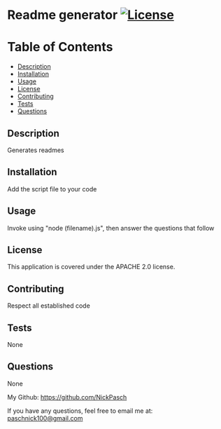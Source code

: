 
# Readme generator   [![License](https://img.shields.io/badge/License-Apache%202.0-blue.svg)](https://opensource.org/licenses/Apache-2.0)

# Table of Contents

- [Description](#description)
- [Installation](#installation)
- [Usage](#usage)
- [License](#license)
- [Contributing](#contributing)
- [Tests](#tests)
- [Questions](#questions)

## Description
        
Generates readmes 

## Installation 

Add the script file to your code 

## Usage

Invoke using "node (filename).js", then answer the questions that follow 

## License

This application is covered under the APACHE 2.0 license.

## Contributing

Respect all established code 

## Tests

None 

## Questions

None

My Github: https://github.com/NickPasch

If you have any questions, feel free to email me at: paschnick100@gmail.com
    